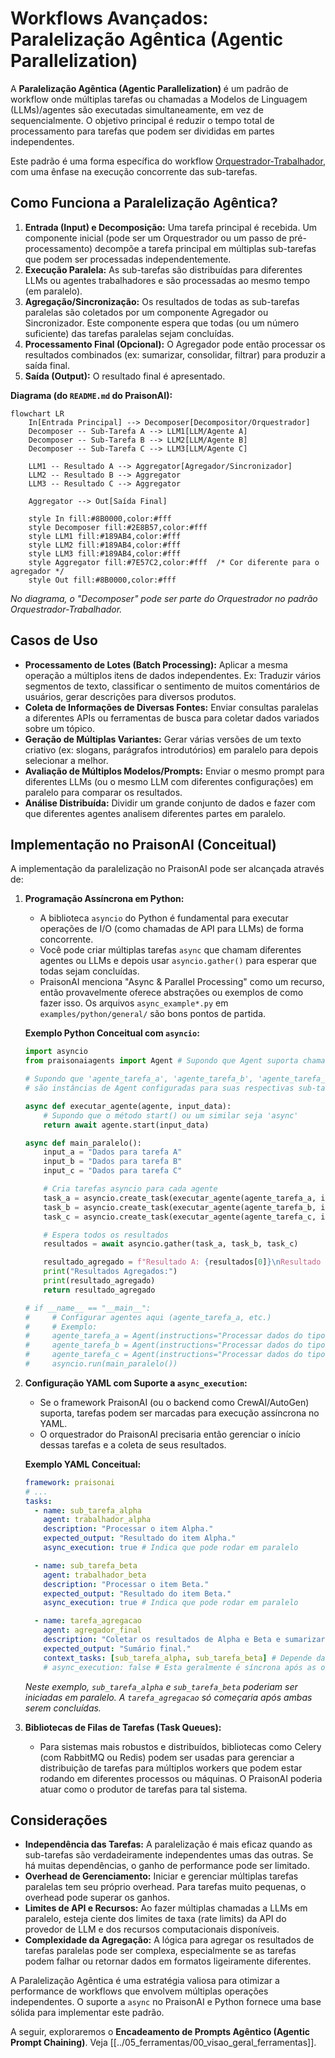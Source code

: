 # Workflows Avançados: Paralelização Agêntica (Agentic Parallelization)

A **Paralelização Agêntica (Agentic Parallelization)** é um padrão de workflow onde múltiplas tarefas ou chamadas a Modelos de Linguagem (LLMs)/agentes são executadas simultaneamente, em vez de sequencialmente. O objetivo principal é reduzir o tempo total de processamento para tarefas que podem ser divididas em partes independentes.

Este padrão é uma forma específica do workflow [Orquestrador-Trabalhador](./03_workflow_orquestrador_trabalhador.md), com uma ênfase na execução concorrente das sub-tarefas.

## Como Funciona a Paralelização Agêntica?

1.  **Entrada (Input) e Decomposição:** Uma tarefa principal é recebida. Um componente inicial (pode ser um Orquestrador ou um passo de pré-processamento) decompõe a tarefa principal em múltiplas sub-tarefas que podem ser processadas independentemente.
2.  **Execução Paralela:** As sub-tarefas são distribuídas para diferentes LLMs ou agentes trabalhadores e são processadas ao mesmo tempo (em paralelo).
3.  **Agregação/Sincronização:** Os resultados de todas as sub-tarefas paralelas são coletados por um componente Agregador ou Sincronizador. Este componente espera que todas (ou um número suficiente) das tarefas paralelas sejam concluídas.
4.  **Processamento Final (Opcional):** O Agregador pode então processar os resultados combinados (ex: sumarizar, consolidar, filtrar) para produzir a saída final.
5.  **Saída (Output):** O resultado final é apresentado.

**Diagrama (do `README.md` do PraisonAI):**
```mermaid
flowchart LR
    In[Entrada Principal] --> Decomposer[Decompositor/Orquestrador]
    Decomposer -- Sub-Tarefa A --> LLM1[LLM/Agente A]
    Decomposer -- Sub-Tarefa B --> LLM2[LLM/Agente B]
    Decomposer -- Sub-Tarefa C --> LLM3[LLM/Agente C]

    LLM1 -- Resultado A --> Aggregator[Agregador/Sincronizador]
    LLM2 -- Resultado B --> Aggregator
    LLM3 -- Resultado C --> Aggregator

    Aggregator --> Out[Saída Final]

    style In fill:#8B0000,color:#fff
    style Decomposer fill:#2E8B57,color:#fff
    style LLM1 fill:#189AB4,color:#fff
    style LLM2 fill:#189AB4,color:#fff
    style LLM3 fill:#189AB4,color:#fff
    style Aggregator fill:#7E57C2,color:#fff  /* Cor diferente para o agregador */
    style Out fill:#8B0000,color:#fff
```
*No diagrama, o "Decomposer" pode ser parte do Orquestrador no padrão Orquestrador-Trabalhador.*

## Casos de Uso

*   **Processamento de Lotes (Batch Processing):** Aplicar a mesma operação a múltiplos itens de dados independentes. Ex: Traduzir vários segmentos de texto, classificar o sentimento de muitos comentários de usuários, gerar descrições para diversos produtos.
*   **Coleta de Informações de Diversas Fontes:** Enviar consultas paralelas a diferentes APIs ou ferramentas de busca para coletar dados variados sobre um tópico.
*   **Geração de Múltiplas Variantes:** Gerar várias versões de um texto criativo (ex: slogans, parágrafos introdutórios) em paralelo para depois selecionar a melhor.
*   **Avaliação de Múltiplos Modelos/Prompts:** Enviar o mesmo prompt para diferentes LLMs (ou o mesmo LLM com diferentes configurações) em paralelo para comparar os resultados.
*   **Análise Distribuída:** Dividir um grande conjunto de dados e fazer com que diferentes agentes analisem diferentes partes em paralelo.

## Implementação no PraisonAI (Conceitual)

A implementação da paralelização no PraisonAI pode ser alcançada através de:

1.  **Programação Assíncrona em Python:**
    *   A biblioteca `asyncio` do Python é fundamental para executar operações de I/O (como chamadas de API para LLMs) de forma concorrente.
    *   Você pode criar múltiplas tarefas `async` que chamam diferentes agentes ou LLMs e depois usar `asyncio.gather()` para esperar que todas sejam concluídas.
    *   PraisonAI menciona "Async & Parallel Processing" como um recurso, então provavelmente oferece abstrações ou exemplos de como fazer isso. Os arquivos `async_example*.py` em `examples/python/general/` são bons pontos de partida.

    **Exemplo Python Conceitual com `asyncio`:**
    ```python
    import asyncio
    from praisonaiagents import Agent # Supondo que Agent suporta chamadas async

    # Supondo que 'agente_tarefa_a', 'agente_tarefa_b', 'agente_tarefa_c'
    # são instâncias de Agent configuradas para suas respectivas sub-tarefas.

    async def executar_agente(agente, input_data):
        # Supondo que o método start() ou um similar seja 'async'
        return await agente.start(input_data)

    async def main_paralelo():
        input_a = "Dados para tarefa A"
        input_b = "Dados para tarefa B"
        input_c = "Dados para tarefa C"

        # Cria tarefas asyncio para cada agente
        task_a = asyncio.create_task(executar_agente(agente_tarefa_a, input_a))
        task_b = asyncio.create_task(executar_agente(agente_tarefa_b, input_b))
        task_c = asyncio.create_task(executar_agente(agente_tarefa_c, input_c))

        # Espera todos os resultados
        resultados = await asyncio.gather(task_a, task_b, task_c)

        resultado_agregado = f"Resultado A: {resultados[0]}\nResultado B: {resultados[1]}\nResultado C: {resultados[2]}"
        print("Resultados Agregados:")
        print(resultado_agregado)
        return resultado_agregado

    # if __name__ == "__main__":
    #     # Configurar agentes aqui (agente_tarefa_a, etc.)
    #     # Exemplo:
    #     agente_tarefa_a = Agent(instructions="Processar dados do tipo A")
    #     agente_tarefa_b = Agent(instructions="Processar dados do tipo B")
    #     agente_tarefa_c = Agent(instructions="Processar dados do tipo C")
    #     asyncio.run(main_paralelo())
    ```

2.  **Configuração YAML com Suporte a `async_execution`:**
    *   Se o framework PraisonAI (ou o backend como CrewAI/AutoGen) suporta, tarefas podem ser marcadas para execução assíncrona no YAML.
    *   O orquestrador do PraisonAI precisaria então gerenciar o início dessas tarefas e a coleta de seus resultados.

    **Exemplo YAML Conceitual:**
    ```yaml
    framework: praisonai
    # ...
    tasks:
      - name: sub_tarefa_alpha
        agent: trabalhador_alpha
        description: "Processar o item Alpha."
        expected_output: "Resultado do item Alpha."
        async_execution: true # Indica que pode rodar em paralelo

      - name: sub_tarefa_beta
        agent: trabalhador_beta
        description: "Processar o item Beta."
        expected_output: "Resultado do item Beta."
        async_execution: true # Indica que pode rodar em paralelo

      - name: tarefa_agregacao
        agent: agregador_final
        description: "Coletar os resultados de Alpha e Beta e sumarizar."
        expected_output: "Sumário final."
        context_tasks: [sub_tarefa_alpha, sub_tarefa_beta] # Depende da conclusão das tarefas paralelas
        # async_execution: false # Esta geralmente é síncrona após as outras
    ```
    *Neste exemplo, `sub_tarefa_alpha` e `sub_tarefa_beta` poderiam ser iniciadas em paralelo. A `tarefa_agregacao` só começaria após ambas serem concluídas.*

3.  **Bibliotecas de Filas de Tarefas (Task Queues):**
    *   Para sistemas mais robustos e distribuídos, bibliotecas como Celery (com RabbitMQ ou Redis) podem ser usadas para gerenciar a distribuição de tarefas para múltiplos workers que podem estar rodando em diferentes processos ou máquinas. O PraisonAI poderia atuar como o produtor de tarefas para tal sistema.

## Considerações

*   **Independência das Tarefas:** A paralelização é mais eficaz quando as sub-tarefas são verdadeiramente independentes umas das outras. Se há muitas dependências, o ganho de performance pode ser limitado.
*   **Overhead de Gerenciamento:** Iniciar e gerenciar múltiplas tarefas paralelas tem seu próprio overhead. Para tarefas muito pequenas, o overhead pode superar os ganhos.
*   **Limites de API e Recursos:** Ao fazer múltiplas chamadas a LLMs em paralelo, esteja ciente dos limites de taxa (rate limits) da API do provedor de LLM e dos recursos computacionais disponíveis.
*   **Complexidade da Agregação:** A lógica para agregar os resultados de tarefas paralelas pode ser complexa, especialmente se as tarefas podem falhar ou retornar dados em formatos ligeiramente diferentes.

A Paralelização Agêntica é uma estratégia valiosa para otimizar a performance de workflows que envolvem múltiplas operações independentes. O suporte a `async` no PraisonAI e Python fornece uma base sólida para implementar este padrão.

A seguir, exploraremos o **Encadeamento de Prompts Agêntico (Agentic Prompt Chaining)**.
Veja [[../05_ferramentas/00_visao_geral_ferramentas]].
